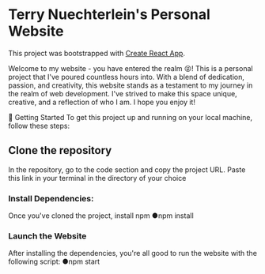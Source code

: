 # Terry Nuechterlein's Personal Website

This project was bootstrapped with [Create React App](https://github.com/facebook/create-react-app).

Welcome to my website - you have entered the realm 😝! This is a personal project that I've poured countless hours into. With a blend of dedication, passion, and creativity, this website stands as a testament to my journey in the realm of web development.  I've strived to make this space unique, creative, and a reflection of who I am. I hope you enjoy it!

🚀 Getting Started
To get this project up and running on your local machine, follow these steps:

## Clone the repository

In the repository, go to the code section and copy the project URL. Paste this link in your terminal in the directory of your choice

### Install Dependencies:

Once you've cloned the project, install npm
●npm install

### Launch the Website

After installing the dependencies, you're all good to run the website with the following script:
●npm start

